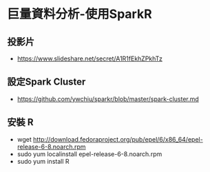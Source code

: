 ﻿#  巨量資料分析-使用SparkR



## 投影片

- https://www.slideshare.net/secret/A1R1fEkhZPkhTz



## 設定Spark Cluster

- https://github.com/ywchiu/sparkr/blob/master/spark-cluster.md

## 安裝 R
- wget http://download.fedoraproject.org/pub/epel/6/x86_64/epel-release-6-8.noarch.rpm
- sudo yum localinstall epel-release-6-8.noarch.rpm 
- sudo yum install R